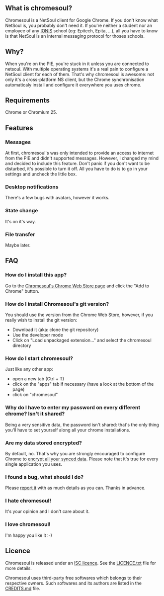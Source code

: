 ## What is chromesoul?

Chromesoul is a NetSoul client for Google Chrome. If you don't know what NetSoul is, you probably don't need it. If you're neither a student nor an employee of any [IONIS](http://www.ionis-group.com/) school (eg: Epitech, Epita, …), all you have to know is that NetSoul is an internal messaging protocol for thoses schools.


## Why?

When you're on the PIE, you're stuck in it unless you are connected to netsoul. With multiple operating systems it's a real pain to configure a NetSoul client for each of them. That's why chromesoul is awesome: not only it's a cross-platform NS client, but the Chrome synchronisation automaticaly install and configure it everywhere you uses chrome.


## Requirements

Chrome or Chromium 25.


## Features

### Messages
At first, chromesoul's was only intended to provide an access to internet from the PIE and didn't supported messages. However, I changed my mind and decided to include this feature. Don't panic if you don't want to be disturbed, it's possible to turn it off. All you have to do is to go in your settings and uncheck the little box.

### Desktop notifications
There's a few bugs with avatars, however it works.

### State change
It's on it's way.

### File transfer
Maybe later.


## FAQ

### How do I install this app?
Go to the [Chromesoul's Chrome Web Store page](https://chrome.google.com/webstore/detail/chromesoul/kfognoohapdknjapfhcmpaobigmemphe) and click the "Add to Chrome" button.

### How do I install Chromesoul's git version?
You should use the version from the Chrome Web Store, however, if you really wish to install the git version:
* Download it (aka: clone the git repository)
* Use the developer mode
* Click on "Load unpackaged extension..." and select the chromesoul directory

### How do I start chromesoul?
Just like any other app:
* open a new tab (Ctrl + T)
* click on the "apps" tab if necessary (have a look at the bottom of the page)
* click on "chromesoul"

### Why do I have to enter my password on every different chrome? Isn't it shared?
Being a very sensitive data, the password isn't shared: that's the only thing you'll have to set yourself along all your chrome installations.

### Are my data stored encrypted?
By default, no. That's why you are strongly encouraged to configure Chrome to [encrypt all your synced data](http://support.google.com/chrome/bin/answer.py?hl=en&answer=1181035). Please note that it's true for every single application you uses.

### I found a bug, what should I do?
Please [report it](https://github.com/TychoBrahe/chromesoul/issues) with as much details as you can. Thanks in advance.

### I hate chromesoul!
It's your opinion and I don't care about it.

### I love chromesoul!
I'm happy you like it :-)


## Licence

Chromesoul is released under an [ISC licence](http://en.wikipedia.org/wiki/ISC_license "ISC licence"). See the [LICENCE.txt](https://github.com/TychoBrahe/chromesoul/blob/master/LICENCE.txt) file for more details.

Chromesoul uses third-party free softwares which belongs to their respective owners. Such softwares and its authors are listed in the [CREDITS.md](https://github.com/TychoBrahe/chromesoul/blob/master/CREDITS.md) file.
